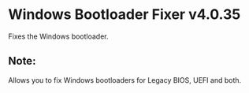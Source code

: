# Windows Bootloader Fixer v4.0.35
Fixes the Windows bootloader.
## Note:
Allows you to fix Windows bootloaders for Legacy BIOS, UEFI and both.
